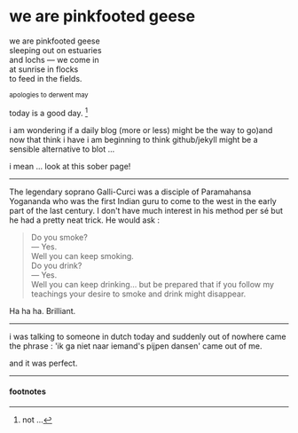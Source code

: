 # we are pinkfooted geese

we are pinkfooted geese  
sleeping out on estuaries   
and lochs — we come in   
at sunrise in flocks  
to feed in the fields.  

<small>apologies to derwent may</small>

today is a good day. [^1]

i am wondering if a daily blog (more or less) might be the way to go)and now that think i have i am beginning to think github/jekyll might be a sensible alternative to blot ...

i mean ... look at this sober page!

----------------------

The legendary soprano Galli-Curci was a disciple of Paramahansa Yogananda who was the first Indian guru to come to the west in the early part of the last century. I don't have much interest in his method per sé but he had a pretty neat trick. He would ask :  
> Do you smoke?  
> — Yes.  
> Well you can keep smoking.  
> Do you drink?  
> — Yes.  
> Well you can keep drinking... but be prepared that if you follow my teachings your desire to smoke and drink might disappear.   

Ha ha ha. Brilliant.

----------------------

i was talking to someone in dutch today and suddenly out of nowhere came the phrase : 'ik ga niet naar iemand's pijpen dansen' came out of me.

and it was perfect.

----------------------
#### footnotes

[^1]: not ...

